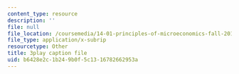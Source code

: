 ```yaml
---
content_type: resource
description: ''
file: null
file_location: /coursemedia/14-01-principles-of-microeconomics-fall-2018/b6428e2c1b249b0f5c1316782662953a_0kA91PvS3sk.srt
file_type: application/x-subrip
resourcetype: Other
title: 3play caption file
uid: b6428e2c-1b24-9b0f-5c13-16782662953a
---
```

